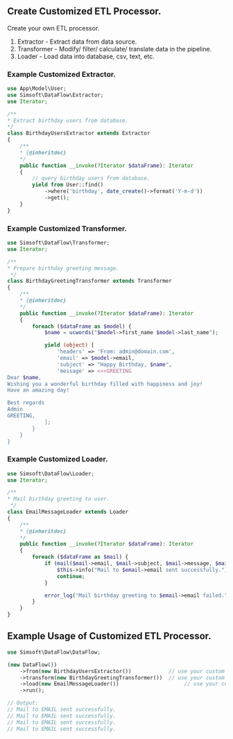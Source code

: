 ## Create Customized ETL Processor.

Create your own ETL processor.

1) Extractor - Extract data from data source.
2) Transformer - Modify/ filter/ calculate/ translate data in the pipeline.
3) Loader - Load data into database, csv, text, etc.

### Example Customized Extractor.

```php
use App\Model\User;
use Simsoft\DataFlow\Extractor;
use Iterator;

/**
* Extract birthday users from database.
*/
class BirthdayUsersExtractor extends Extractor
{
    /**
    * {@inheritdoc}
    */
    public function __invoke(?Iterator $dataFrame): Iterator
    {
        // query birthday users from database.
        yield from User::find()
            ->where('birthday', date_create()->format('Y-m-d'))
            ->get();
    }
}
```

### Example Customized Transformer.
```php
use Simsoft\DataFlow\Transformer;
use Iterator;

/**
* Prepare birthday greeting message.
 */
class BirthdayGreetingTransformer extends Transformer
{
    /**
    * {@inheritdoc}
    */
    public function __invoke(?Iterator $dataFrame): Iterator
    {
        foreach ($dataFrame as $model) {
            $name = ucwords("$model->first_name $model->last_name");

            yield (object) [
                'headers' => 'From: admin@domain.com',
                'email' => $model->email,
                'subject' => "Happy Birthday, $name",
                'message' => <<<GREETING
Dear $name,
Wishing you a wonderful birthday filled with happiness and joy!
Have an amazing day!

Best regards
Admin
GREETING,
            ];
        }
    }
}
```

### Example Customized Loader.

```php
use Simsoft\DataFlow\Loader;
use Iterator;

/**
* Mail birthday greeting to user.
 */
class EmailMessageLoader extends Loader
{
    /**
    * {@inheritdoc}
    */
    public function __invoke(?Iterator $dataFrame): Iterator
    {
        foreach ($dataFrame as $mail) {
            if (mail($mail->email, $mail->subject, $mail->message, $mail->headers)) {
                $this->info("Mail to $email->email sent successfully.");
                continue;
            }

            error_log("Mail birthday greeting to $email->email failed.");
        }
    }
}
```

## Example Usage of Customized ETL Processor.

```php
use Simsoft\DataFlow\DataFlow;

(new DataFlow())
    ->from(new BirthdayUsersExtractor())            // use your custom extractor.
    ->transform(new BirthdayGreetingTransformer())  // use your custom transformer.
    ->load(new EmailMessageLoader())                     // use your custom loader.
    ->run();

// Output:
// Mail to EMAIL sent successfully.
// Mail to EMAIL sent successfully.
// Mail to EMAIL sent successfully.
// Mail to EMAIL sent successfully.
```
